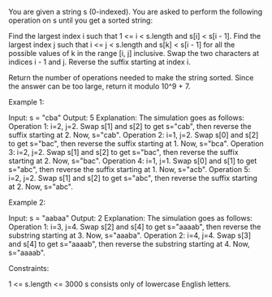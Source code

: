 You are given a string s (0-indexed)​​​​​​. You are asked to perform the
following operation on s​​​​​​ until you get a sorted string:


Find the largest index i such that 1 <= i < s.length and s[i] < s[i - 1].
Find the largest index j such that i <= j < s.length and s[k] < s[i - 1] for
all the possible values of k in the range [i, j] inclusive.
Swap the two characters at indices i - 1​​​​ and j​​​​​.
Reverse the suffix starting at index i​​​​​​.


Return the number of operations needed to make the string sorted. Since the
answer can be too large, return it modulo 10^9 + 7.


Example 1:


Input: s = "cba"
Output: 5
Explanation: The simulation goes as follows:
Operation 1: i=2, j=2. Swap s[1] and s[2] to get s="cab", then reverse the
suffix starting at 2. Now, s="cab".
Operation 2: i=1, j=2. Swap s[0] and s[2] to get s="bac", then reverse the
suffix starting at 1. Now, s="bca".
Operation 3: i=2, j=2. Swap s[1] and s[2] to get s="bac", then reverse the
suffix starting at 2. Now, s="bac".
Operation 4: i=1, j=1. Swap s[0] and s[1] to get s="abc", then reverse the
suffix starting at 1. Now, s="acb".
Operation 5: i=2, j=2. Swap s[1] and s[2] to get s="abc", then reverse the
suffix starting at 2. Now, s="abc".


Example 2:


Input: s = "aabaa"
Output: 2
Explanation: The simulation goes as follows:
Operation 1: i=3, j=4. Swap s[2] and s[4] to get s="aaaab", then reverse the
substring starting at 3. Now, s="aaaba".
Operation 2: i=4, j=4. Swap s[3] and s[4] to get s="aaaab", then reverse the
substring starting at 4. Now, s="aaaab".



Constraints:


1 <= s.length <= 3000
s​​​​​​ consists only of lowercase English letters.





